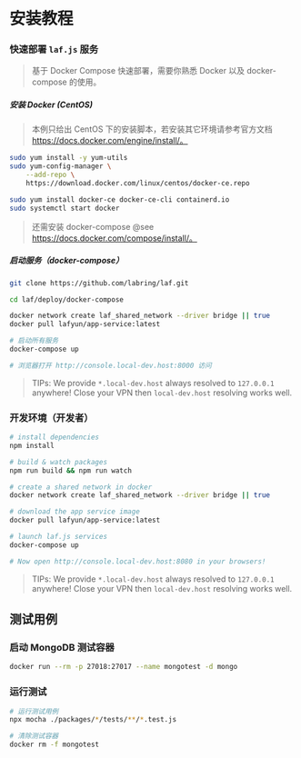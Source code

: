 # 安装教程

### 快速部署 `laf.js` 服务

> 基于 Docker Compose 快速部署，需要你熟悉 Docker 以及 docker-compose 的使用。

##### 安装 Docker (CentOS)

> 本例只给出 CentOS 下的安装脚本，若安装其它环境请参考官方文档 https://docs.docker.com/engine/install/。

```sh
sudo yum install -y yum-utils
sudo yum-config-manager \
    --add-repo \
    https://download.docker.com/linux/centos/docker-ce.repo

sudo yum install docker-ce docker-ce-cli containerd.io
sudo systemctl start docker

```

> 还需安装 docker-compose @see https://docs.docker.com/compose/install/。

##### 启动服务（docker-compose）

```sh
git clone https://github.com/labring/laf.git

cd laf/deploy/docker-compose

docker network create laf_shared_network --driver bridge || true
docker pull lafyun/app-service:latest

# 启动所有服务
docker-compose up

# 浏览器打开 http://console.local-dev.host:8000 访问
```

> TIPs: 
> We provide `*.local-dev.host` always resolved to `127.0.0.1` anywhere! 
> Close your VPN then `local-dev.host` resolving works well.


### 开发环境（开发者）

```sh
# install dependencies
npm install

# build & watch packages
npm run build && npm run watch

# create a shared network in docker
docker network create laf_shared_network --driver bridge || true

# download the app service image
docker pull lafyun/app-service:latest

# launch laf.js services
docker-compose up

# Now open http://console.local-dev.host:8080 in your browsers!

```

> TIPs: 
> We provide `*.local-dev.host` always resolved to `127.0.0.1` anywhere! 
> Close your VPN then `local-dev.host` resolving works well.

## 测试用例

### 启动 MongoDB 测试容器

```sh
docker run --rm -p 27018:27017 --name mongotest -d mongo
```

### 运行测试

```sh
# 运行测试用例
npx mocha ./packages/*/tests/**/*.test.js

# 清除测试容器
docker rm -f mongotest
```
